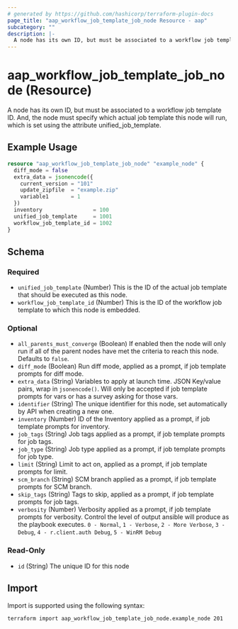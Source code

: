 ```yaml
---
# generated by https://github.com/hashicorp/terraform-plugin-docs
page_title: "aap_workflow_job_template_job_node Resource - aap"
subcategory: ""
description: |-
  A node has its own ID, but must be associated to a workflow job template ID. And, the node must specify which actual job template this node will run, which is set using the attribute unified_job_template.
---
```


# aap_workflow_job_template_job_node (Resource)

A node has its own ID, but must be associated to a workflow job template ID. And, the node must specify which actual job template this node will run, which is set using the attribute unified_job_template.

## Example Usage

```terraform
resource "aap_workflow_job_template_job_node" "example_node" {
  diff_mode = false
  extra_data = jsonencode({
    current_version = "101"
    update_zipfile  = "example.zip"
    variable1       = 1
  })
  inventory                = 100
  unified_job_template     = 1001
  workflow_job_template_id = 1002
}
```

<!-- schema generated by tfplugindocs -->
## Schema

### Required

- `unified_job_template` (Number) This is the ID of the actual job template that should be executed as this node.
- `workflow_job_template_id` (Number) This is the ID of the workflow job template to which this node is embedded.

### Optional

- `all_parents_must_converge` (Boolean) If enabled then the node will only run if all of the parent nodes have met the criteria to reach this node. Defaults to `false`.
- `diff_mode` (Boolean) Run diff mode, applied as a prompt, if job template prompts for diff mode.
- `extra_data` (String) Variables to apply at launch time. JSON Key/value pairs, wrap in `jsonencode()`.  Will only be accepted if job template prompts for vars or has a survey asking for those vars.
- `identifier` (String) The unique identifier for this node, set automatically by API when creating a new one.
- `inventory` (Number) ID of the Inventory applied as a prompt, if job template prompts for inventory.
- `job_tags` (String) Job tags applied as a prompt, if job template prompts for job tags.
- `job_type` (String) Job type applied as a prompt, if job template prompts for job type.
- `limit` (String) Limit to act on, applied as a prompt, if job template prompts for limit.
- `scm_branch` (String) SCM branch applied as a prompt, if job template prompts for SCM branch.
- `skip_tags` (String) Tags to skip, applied as a prompt, if job template prompts for job tags.
- `verbosity` (Number) Verbosity applied as a prompt, if job template prompts for verbosity. Control the level of output ansible will produce as the playbook executes. `0 - Normal`, `1 - Verbose`, `2 - More Verbose`, `3 - Debug`, `4 - r.client.auth Debug`, `5 - WinRM Debug`

### Read-Only

- `id` (String) The unique ID for this node

## Import

Import is supported using the following syntax:

```shell
terraform import aap_workflow_job_template_job_node.example_node 201
```
